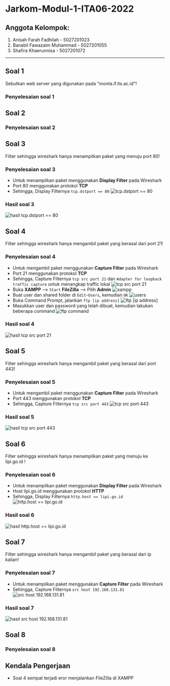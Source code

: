 # Jarkom-Modul-1-ITA06-2022

## <b> Anggota Kelompok: </b>
1. Anisah Farah Fadhilah - 5027201023
2. Banabil Fawazaim Muhammad - 5027201055
3. Shafira Khaerunnisa - 5027201072
---

## Soal 1
Sebutkan web server yang digunakan pada "monta.if.its.ac.id"! 
### Penyelesaian soal 1

## Soal 2

### Penyelesaian soal 2


## Soal 3
Filter sehingga wireshark hanya menampilkan paket yang menuju port 80!
### Penyelesaian soal 3
- Untuk menampilkan paket menggunakan **Display Filter** pada Wireshark
- Port 80 menggunakan protokol **TCP**
- Sehingga, Display Filternya `tcp.dstport == 80`
![tcp.dstport == 80](https://github.com/anisahfrh/Screenshot_Jarkom/raw/main/Modul1/soal3/soal3_1.jpg)

### Hasil soal 3
![hasil tcp.dstport == 80](https://github.com/anisahfrh/Screenshot_Jarkom/raw/main/Modul1/soal3/soal3_2.jpg)

## Soal 4
Filter sehingga wireshark hanya mengambil paket yang berasal dari port 21!

### Penyelesaian soal 4
- Untuk mengambil paket menggunakan **Capture Filter** pada Wireshark
- Port 21 menggunakan protokol **TCP**
- Sehingga, Capture Filternya `tcp src port 21` dan `Adapter for loopback traffic capture` untuk menangkap traffic lokal
![tcp src port 21](https://github.com/anisahfrh/Screenshot_Jarkom/raw/main/Modul1/soal4/soal4_1.jpg)
- Buka **XAMPP** --> `Start` **FileZilla** --> Pilih **Admin**
![xampp](https://github.com/anisahfrh/Screenshot_Jarkom/raw/main/Modul1/soal4/soal4_2.jpg)
- Buat user dan shared folder di `Edit`-`Users`, kemudian `OK`
![users](https://github.com/anisahfrh/Screenshot_Jarkom/raw/main/Modul1/soal4/soal4_3.jpg)
- Buka Command Prompt, jalankan `ftp [ip address]`
![ftp [ip address]](https://github.com/anisahfrh/Screenshot_Jarkom/raw/main/Modul1/soal4/soal4_4.jpg)
- Masukkan user dan password yang telah dibuat, kemudian lakukan beberapa command
![ftp command](https://github.com/anisahfrh/Screenshot_Jarkom/raw/main/Modul1/soal4/soal4_5.jpg)

### Hasil soal 4
![hasil tcp src port 21](https://github.com/anisahfrh/Screenshot_Jarkom/raw/main/Modul1/soal4/soal4_6.jpg)

## Soal 5
Filter sehingga wireshark hanya mengambil paket yang berasal dari port 443!

### Penyelesaian soal 5
- Untuk mengambil paket menggunakan **Capture Filter** pada Wireshark
- Port 443 menggunakan protokol **TCP**
- Sehingga, Capture Filternya `tcp src port 443`
![tcp src port 443](https://github.com/anisahfrh/Screenshot_Jarkom/raw/main/Modul1/soal5/soal5_1.jpg)

### Hasil soal 5
![hasil tcp src port 443](https://github.com/anisahfrh/Screenshot_Jarkom/raw/main/Modul1/soal5/soal5_2.jpg)

## Soal 6
Filter sehingga wireshark hanya menampilkan paket yang menuju ke lipi.go.id !

### Penyelesaian soal 6
- Untuk menampilkan paket menggunakan **Display Filter** pada Wireshark
- Host lipi.go.id menggunakan protokol **HTTP**
- Sehingga, Display Filternya `http.host == lipi.go.id`
![http.host == lipi.go.id](https://github.com/anisahfrh/Screenshot_Jarkom/raw/main/Modul1/soal6/soal6_1.jpg)

### Hasil soal 6
![hasil http.host == lipi.go.id](https://github.com/anisahfrh/Screenshot_Jarkom/raw/main/Modul1/soal6/soal6_2.jpg)

## Soal 7
Filter sehingga wireshark hanya mengambil paket yang berasal dari ip kalian!

### Penyelesaian soal 7
- Untuk menampilkan paket menggunakan **Capture Filter** pada Wireshark
- Sehingga, Capture Filternya `src host 192.168.131.81`
![src host 192.168.131.81](https://github.com/anisahfrh/Screenshot_Jarkom/raw/main/Modul1/soal7/soal7_1.jpg)

### Hasil soal 7
![hasil src host 192.168.131.81](https://github.com/anisahfrh/Screenshot_Jarkom/raw/main/Modul1/soal7/soal7_2.jpg)

## Soal 8

### Penyelesaian soal 8

## Kendala Pengerjaan
- Soal 4 sempat terjadi eror menjalankan FileZilla di XAMPP